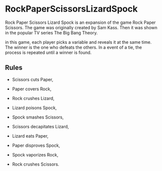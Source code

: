 # RockPaperScissorsLizardSpock

Rock Paper Scissors Lizard Spock is an expansion of the game Rock Paper Scissors. 
The game was originally created by Sam Kass. Then it was shown in the popular TV series The Big Bang Theory.

in this game, each player picks a variable and reveals it at the same time. 
The winner is the one who defeats the others. In a event of a  tie, the process is repeated until a winner is found.

## Rules

* Scissors cuts Paper,

* Paper covers Rock, 

* Rock crushes Lizard, 

* Lizard poisons Spock, 

* Spock smashes Scissors, 

* Scissors decapitates Lizard, 

* Lizard eats Paper, 

* Paper disproves Spock, 

* Spock vaporizes Rock, 

* Rock crushes Scissors.
